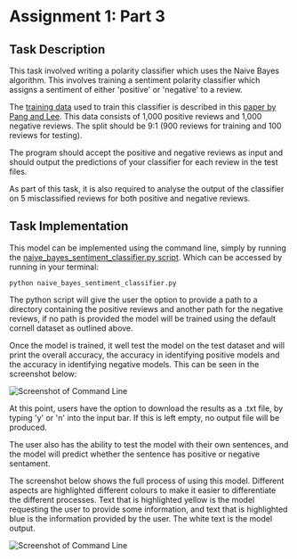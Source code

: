 # Assignment 1: Part 3

## Task Description

This task involved writing a polarity classifier which uses the Naive Bayes algorithm. This involves training a sentiment polarity classifier which assigns a sentiment of either 'positive' or 'negative' to a review.

The [training data](https://www.cs.cornell.edu/people/pabo/movie-review-data/review_polarity.tar.gz) used to train this classifier is described in this [paper by Pang and Lee](https://www.aclweb.org/anthology/P04-1035/). This data consists of 1,000 positive reviews and 1,000 negative reviews. The split should be 9:1 (900 reviews for training and 100 reviews for testing). 

The program should accept the positive and negative reviews as input and should output the predictions of your classifier for each review in the test files.

As part of this task, it is also required to analyse the output of the classifier on 5 misclassified reviews for both positive and negative reviews.

## Task Implementation

This model can be implemented using the command line, simply by running the [naive_bayes_sentiment_classifier.py script](https://github.com/laramurphyyx/CA4023_Assignment1/blob/main/Part_3/naive_bayes_sentiment_classifier.py). Which can be accessed by running in your terminal:

```
python naive_bayes_sentiment_classifier.py
```

The python script will give the user the option to provide a path to a directory containing the positive reviews and another path for the negative reviews, if no path is provided the model will be trained using the default cornell dataset as outlined above.

Once the model is trained, it well test the model on the test dataset and will print the overall accuracy, the accuracy in identifying positive models and the accuracy in identifying negative models. This can be seen in the screenshot below:

![Screenshot of Command Line](https://github.com/laramurphyyx/CA4023_Assignment1/blob/main/Part_3/Output%20Screenshots/Accuracy_Screenshot.png)

At this point, users have the option to download the results as a .txt file, by typing 'y' or 'n' into the input bar. If this is left empty, no output file will be produced.

The user also has the ability to test the model with their own sentences, and the model will predict whether the sentence has positive or negative sentament. 

The screenshot below shows the full process of using this model. Different aspects are highlighted different colours to make it easier to differentiate the different processes. Text that is highlighted yellow is the model requesting the user to provide some information, and text that is highlighted blue is the information provided by the user. The white text is the model output.

![Screenshot of Command Line](https://github.com/laramurphyyx/CA4023_Assignment1/blob/main/Part_3/Output%20Screenshots/Customized_Reviews_Screenshot.png)